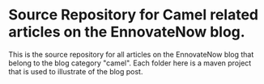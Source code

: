 Source Repository for Camel related articles on the EnnovateNow blog.
=====================================================================

This is the source repository for all articles on the EnnovateNow blog that belong to the blog category "camel". 
Each folder here is a maven project that is used to illustrate of the blog post. 